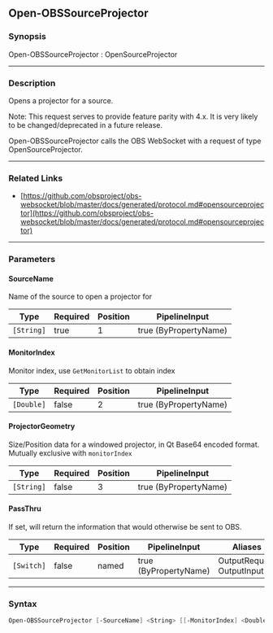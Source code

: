 Open-OBSSourceProjector
-----------------------




### Synopsis
Open-OBSSourceProjector : OpenSourceProjector



---


### Description

Opens a projector for a source.

Note: This request serves to provide feature parity with 4.x. It is very likely to be changed/deprecated in a future release.


Open-OBSSourceProjector calls the OBS WebSocket with a request of type OpenSourceProjector.



---


### Related Links
* [https://github.com/obsproject/obs-websocket/blob/master/docs/generated/protocol.md#opensourceprojector](https://github.com/obsproject/obs-websocket/blob/master/docs/generated/protocol.md#opensourceprojector)





---


### Parameters
#### **SourceName**

Name of the source to open a projector for






|Type      |Required|Position|PipelineInput        |
|----------|--------|--------|---------------------|
|`[String]`|true    |1       |true (ByPropertyName)|



#### **MonitorIndex**

Monitor index, use `GetMonitorList` to obtain index






|Type      |Required|Position|PipelineInput        |
|----------|--------|--------|---------------------|
|`[Double]`|false   |2       |true (ByPropertyName)|



#### **ProjectorGeometry**

Size/Position data for a windowed projector, in Qt Base64 encoded format. Mutually exclusive with `monitorIndex`






|Type      |Required|Position|PipelineInput        |
|----------|--------|--------|---------------------|
|`[String]`|false   |3       |true (ByPropertyName)|



#### **PassThru**

If set, will return the information that would otherwise be sent to OBS.






|Type      |Required|Position|PipelineInput        |Aliases                      |
|----------|--------|--------|---------------------|-----------------------------|
|`[Switch]`|false   |named   |true (ByPropertyName)|OutputRequest<br/>OutputInput|





---


### Syntax
```PowerShell
Open-OBSSourceProjector [-SourceName] <String> [[-MonitorIndex] <Double>] [[-ProjectorGeometry] <String>] [-PassThru] [<CommonParameters>]
```
